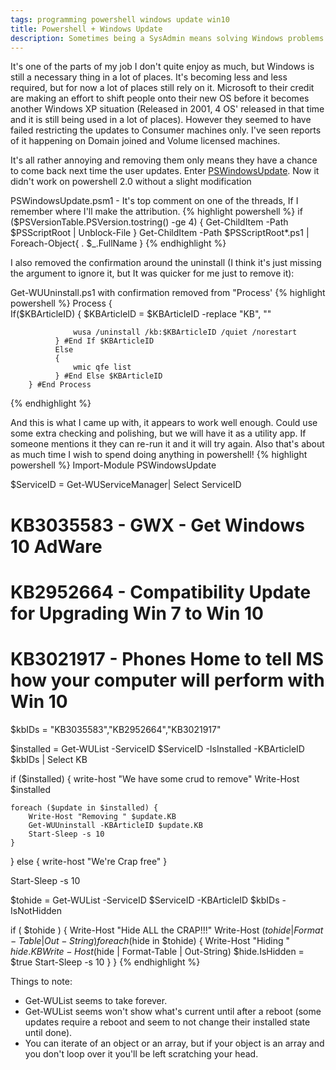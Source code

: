 ```yaml
---
tags: programming powershell windows update win10
title: Powershell + Windows Update
description: Sometimes being a SysAdmin means solving Windows problems.
---
```


It's one of the parts of my job I don't quite enjoy as much, but Windows is still a necessary thing in a lot of places. It's becoming less and less required, but for now a lot of places still rely on it. Microsoft to their credit are making an effort to shift people onto their new OS before it becomes another Windows XP situation (Released in 2001, 4 OS' released in that time and it is still being used in a lot of places). However they seemed to have failed restricting the updates to Consumer machines only. I've seen reports of it happening on Domain joined and Volume licensed machines.
<!--more-->

It's all rather annoying and removing them only means they have a chance to come back next time the user updates. Enter [PSWindowsUpdate](https://gallery.technet.microsoft.com/scriptcenter/2d191bcd-3308-4edd-9de2-88dff796b0bc/). Now it didn't work on powershell 2.0 without a slight modification

PSWindowsUpdate.psm1 - It's top comment on one of the threads, If I remember where I'll make the attribution.
{% highlight powershell %}
if ($PSVersionTable.PSVersion.tostring() -ge 4)
{
    Get-ChildItem -Path $PSScriptRoot | Unblock-File
}
Get-ChildItem -Path $PSScriptRoot\*.ps1 | Foreach-Object{ . $_.FullName }
{% endhighlight %}

I also removed the confirmation around the uninstall (I think it's just missing the argument to ignore it, but It was quicker for me just to remove it):

Get-WUUninstall.ps1 with confirmation removed from "Process'
{% highlight powershell %}
        Process
        {    
              If($KBArticleID)
              {
                  $KBArticleID = $KBArticleID -replace "KB", ""

                  wusa /uninstall /kb:$KBArticleID /quiet /norestart
              } #End If $KBArticleID
              Else
              {
                  wmic qfe list
              } #End Else $KBArticleID
        } #End Process
{% endhighlight %}

And this is what I came up with, it appears to work well enough. Could use some extra checking and polishing, but we will have it as a utility app. If someone mentions it they can re-run it and it will try again. Also that's about as much time I wish to spend doing anything in powershell!
{% highlight powershell %}
Import-Module PSWindowsUpdate

$ServiceID = Get-WUServiceManager| Select ServiceID

# KB3035583 - GWX - Get Windows 10 AdWare
# KB2952664 - Compatibility Update for Upgrading Win 7 to Win 10
# KB3021917 - Phones Home to tell MS how your computer will perform with Win 10

$kbIDs = "KB3035583","KB2952664","KB3021917"

$installed = Get-WUList -ServiceID $ServiceID -IsInstalled -KBArticleID $kbIDs | Select KB

if ($installed) {
    write-host "We have some crud to remove"
    Write-Host $installed

    foreach ($update in $installed) {
        Write-Host "Removing " $update.KB
        Get-WUUninstall -KBArticleID $update.KB
        Start-Sleep -s 10
    }
} else {
    write-host "We're Crap free"
}

Start-Sleep -s 10

$tohide = Get-WUList -ServiceID $ServiceID -KBArticleID $kbIDs -IsNotHidden

if ( $tohide ) {
    Write-Host "Hide ALL the CRAP!!!"
    Write-Host ($tohide | Format-Table | Out-String)
    foreach ($hide in $tohide) {
        Write-Host "Hiding " $hide.KB
        Write-Host ($hide | Format-Table | Out-String)
        $hide.IsHidden = $true
        Start-Sleep -s 10
    }
}
{% endhighlight %}

Things to note:

 * Get-WUList seems to take forever.
 * Get-WUList seems won't show what's current until after a reboot (some updates require a reboot and seem to not change their installed state until done).
 * You can iterate of an object or an array, but if your object is an array and you don't loop over it you'll be left scratching your head.


